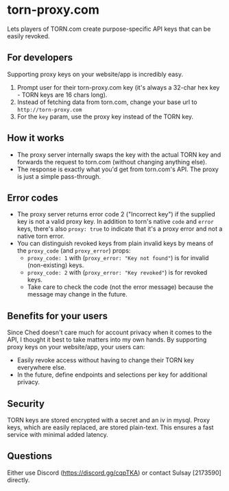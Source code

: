 # torn-proxy.com
Lets players of TORN.com create purpose-specific API keys that can be easily revoked.

## For developers
Supporting proxy keys on your website/app is incredibly easy.

1. Prompt user for their torn-proxy.com key (it's always a 32-char hex key - TORN keys are 16 chars long).
1. Instead of fetching data from torn.com, change your base url to `http://torn-proxy.com`
1. For the `key` param, use the proxy key instead of the TORN key.

## How it works
- The proxy server internally swaps the key with the actual TORN key and forwards the request to torn.com (without changing anything else).
- The response is exactly what you'd get from torn.com's API. The proxy is just a simple pass-through.

## Error codes
- The proxy server returns error code 2 ("Incorrect key") if the supplied key is not a valid proxy key. In addition to torn's native `code` and `error` keys, there's also `proxy: true` to indicate that it's a proxy error and not a native torn error.
- You can distinguish revoked keys from plain invalid keys by means of the `proxy_code` (and `proxy_error`) props:
  - `proxy_code: 1` with (`proxy_error: "Key not found"`) is for invalid (non-existing) keys.
  - `proxy_code: 2` with (`proxy_error: "Key revoked"`) is for revoked keys.
  - Take care to check the code (not the error message) because the message may change in the future. 

## Benefits for your users
Since Ched doesn't care much for account privacy when it comes to the API, I thought it best to take matters into my own hands. By supporting proxy keys on your website/app, your users can:

- Easily revoke access without having to change their TORN key everywhere else.
- In the future, define endpoints and selections per key for additional privacy.

## Security
TORN keys are stored encrypted with a secret and an iv in mysql. Proxy keys, which are easily replaced, are stored plain-text. This ensures a fast service with minimal added latency.  

## Questions
Either use Discord (https://discord.gg/cqpTKA) or contact Sulsay [2173590] directly.
